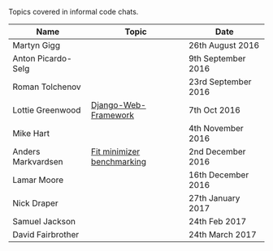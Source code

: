 Topics covered in informal code chats.

Name | Topic | Date
--- | --- | ---
Martyn Gigg | |  26th August 2016
Anton Picardo-Selg | | 9th September 2016  
Roman Tolchenov | | 23rd September 2016
Lottie Greenwood | [Django-Web-Framework](MaterialPresented/Django-Web-Framework-7thOct2016-greenwood.pptx) | 7th Oct 2016
Mike Hart | | 4th November 2016
Anders Markvardsen | [Fit minimizer benchmarking](MaterialPresented/Fit-minimizer-benchmarking-2ndDec2016-markvardsen.pptx) | 2nd December 2016
Lamar Moore | | 16th December 2016
Nick Draper | | 27th January 2017
Samuel Jackson | | 24th Feb 2017
David Fairbrother | | 24th March 2017
